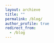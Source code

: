 ```yaml
---
layout: archieve
title: ""
permalink: /blog/
author_profile: true
redirect_from:
  - /blog
---
```



<body>
  <div id="myDIV" class="header">
  </div>
  <ul id="myUL">
  </ul>
  <script>
        // call the function to start execution
      get();

         <!-- // function that call the API to get the JSON data -->
      async function get() {
        var r = await fetch('https://api.rss2json.com/v1/api.json?rss_url=https://medium.com/feed/@sharonashferguson');
        var data = await r.json();

            <!-- // display your title in header -->
        document.getElementById("myDIV").textContent = data['feed']['title'];

            <!-- // iterate the array of items and call the newElement function which add the new list item -->
        for (var i = 0; i < data['items'].length; i++) {
            newElement(data['items'][i]['title']);
        }
    }

        <!-- // Create a new list item when clicking on the "Add" button -->
      function newElement(textContent) {
        var li = document.createElement("li");
        var t = document.createTextNode(textContent);
        li.appendChild(t);
        document.getElementById("myUL").appendChild(li);
    }
</script>
</body>

<!-- [View my articles on Medium](https://medium.com/@sharonashferguson/)  -->
